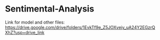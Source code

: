 # Sentimental-Analysis

Link for model and other files: https://drive.google.com/drive/folders/1EvkTf9e_Z5JOXvejv_uA24Y2EGzrQXhZ?usp=drive_link
